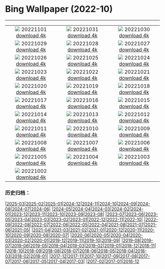 # Bing Wallpaper (2022-10)
**************
| | | |
|:-:|:-:|:-:|
| ![](https://www.bing.com/th?id=OHR.Calacas_EN-IN6289630026_1920x1080.jpg) 20221101 [download 4k](https://www.bing.com/th?id=OHR.Calacas_EN-IN6289630026_UHD.jpg) | ![](https://www.bing.com/th?id=OHR.WychwoodForest_EN-IN4221356081_1920x1080.jpg) 20221031 [download 4k](https://www.bing.com/th?id=OHR.WychwoodForest_EN-IN4221356081_UHD.jpg) | ![](https://www.bing.com/th?id=OHR.SealRiver_EN-IN3503931734_1920x1080.jpg) 20221030 [download 4k](https://www.bing.com/th?id=OHR.SealRiver_EN-IN3503931734_UHD.jpg) |
| ![](https://www.bing.com/th?id=OHR.SeaAngel_EN-IN2839358434_1920x1080.jpg) 20221029 [download 4k](https://www.bing.com/th?id=OHR.SeaAngel_EN-IN2839358434_UHD.jpg) | ![](https://www.bing.com/th?id=OHR.FrankensteinFriday_EN-IN2387604310_1920x1080.jpg) 20221028 [download 4k](https://www.bing.com/th?id=OHR.FrankensteinFriday_EN-IN2387604310_UHD.jpg) | ![](https://www.bing.com/th?id=OHR.BridgeofSighs_EN-IN1934990115_1920x1080.jpg) 20221027 [download 4k](https://www.bing.com/th?id=OHR.BridgeofSighs_EN-IN1934990115_UHD.jpg) |
| ![](https://www.bing.com/th?id=OHR.BrockenSpecter_EN-IN4945372418_1920x1080.jpg) 20221026 [download 4k](https://www.bing.com/th?id=OHR.BrockenSpecter_EN-IN4945372418_UHD.jpg) | ![](https://www.bing.com/th?id=OHR.OrcusMouth_EN-IN4307683259_1920x1080.jpg) 20221025 [download 4k](https://www.bing.com/th?id=OHR.OrcusMouth_EN-IN4307683259_UHD.jpg) | ![](https://www.bing.com/th?id=OHR.DiwaliOilLamps_EN-IN0701838177_1920x1080.jpg) 20221024 [download 4k](https://www.bing.com/th?id=OHR.DiwaliOilLamps_EN-IN0701838177_UHD.jpg) |
| ![](https://www.bing.com/th?id=OHR.Knobbelzwaan_EN-IN3786620643_1920x1080.jpg) 20221023 [download 4k](https://www.bing.com/th?id=OHR.Knobbelzwaan_EN-IN3786620643_UHD.jpg) | ![](https://www.bing.com/th?id=OHR.KarstMountains_EN-IN4213912109_1920x1080.jpg) 20221022 [download 4k](https://www.bing.com/th?id=OHR.KarstMountains_EN-IN4213912109_UHD.jpg) | ![](https://www.bing.com/th?id=OHR.GeorgiaCypress_EN-IN7514884484_1920x1080.jpg) 20221021 [download 4k](https://www.bing.com/th?id=OHR.GeorgiaCypress_EN-IN7514884484_UHD.jpg) |
| ![](https://www.bing.com/th?id=OHR.SlothDay_EN-IN0763536539_1920x1080.jpg) 20221020 [download 4k](https://www.bing.com/th?id=OHR.SlothDay_EN-IN0763536539_UHD.jpg) | ![](https://www.bing.com/th?id=OHR.WartburgCastle_EN-IN0185565397_1920x1080.jpg) 20221019 [download 4k](https://www.bing.com/th?id=OHR.WartburgCastle_EN-IN0185565397_UHD.jpg) | ![](https://www.bing.com/th?id=OHR.GB25Anni_EN-IN9809281562_1920x1080.jpg) 20221018 [download 4k](https://www.bing.com/th?id=OHR.GB25Anni_EN-IN9809281562_UHD.jpg) |
| ![](https://www.bing.com/th?id=OHR.SwedenOwl_EN-IN1275763197_1920x1080.jpg) 20221017 [download 4k](https://www.bing.com/th?id=OHR.SwedenOwl_EN-IN1275763197_UHD.jpg) | ![](https://www.bing.com/th?id=OHR.PrinceChristianSound_EN-IN7719950776_1920x1080.jpg) 20221016 [download 4k](https://www.bing.com/th?id=OHR.PrinceChristianSound_EN-IN7719950776_UHD.jpg) | ![](https://www.bing.com/th?id=OHR.NaqsheRustam_EN-IN7117853630_1920x1080.jpg) 20221015 [download 4k](https://www.bing.com/th?id=OHR.NaqsheRustam_EN-IN7117853630_UHD.jpg) |
| ![](https://www.bing.com/th?id=OHR.BlueTigerButterflies_EN-IN0664966797_1920x1080.jpg) 20221014 [download 4k](https://www.bing.com/th?id=OHR.BlueTigerButterflies_EN-IN0664966797_UHD.jpg) | ![](https://www.bing.com/th?id=OHR.AlaskaMoose_EN-IN6174173002_1920x1080.jpg) 20221013 [download 4k](https://www.bing.com/th?id=OHR.AlaskaMoose_EN-IN6174173002_UHD.jpg) | ![](https://www.bing.com/th?id=OHR.AmmoniteGraveyard_EN-IN5813452758_1920x1080.jpg) 20221012 [download 4k](https://www.bing.com/th?id=OHR.AmmoniteGraveyard_EN-IN5813452758_UHD.jpg) |
| ![](https://www.bing.com/th?id=OHR.TortulaMoss_EN-IN5712136639_1920x1080.jpg) 20221011 [download 4k](https://www.bing.com/th?id=OHR.TortulaMoss_EN-IN5712136639_UHD.jpg) | ![](https://www.bing.com/th?id=OHR.RioArazas_EN-IN1562638083_1920x1080.jpg) 20221010 [download 4k](https://www.bing.com/th?id=OHR.RioArazas_EN-IN1562638083_UHD.jpg) | ![](https://www.bing.com/th?id=OHR.ChukchiSea_EN-IN1844909824_1920x1080.jpg) 20221009 [download 4k](https://www.bing.com/th?id=OHR.ChukchiSea_EN-IN1844909824_UHD.jpg) |
| ![](https://www.bing.com/th?id=OHR.JamaMasjidDelhi1_EN-IN9264531218_1920x1080.jpg) 20221008 [download 4k](https://www.bing.com/th?id=OHR.JamaMasjidDelhi1_EN-IN9264531218_UHD.jpg) | ![](https://www.bing.com/th?id=OHR.OberbaumBridge_EN-IN6110054143_1920x1080.jpg) 20221007 [download 4k](https://www.bing.com/th?id=OHR.OberbaumBridge_EN-IN6110054143_UHD.jpg) | ![](https://www.bing.com/th?id=OHR.BayofBiscay_EN-IN9363973535_1920x1080.jpg) 20221006 [download 4k](https://www.bing.com/th?id=OHR.BayofBiscay_EN-IN9363973535_UHD.jpg) |
| ![](https://www.bing.com/th?id=OHR.RavanaDussehra_EN-IN6325474614_1920x1080.jpg) 20221005 [download 4k](https://www.bing.com/th?id=OHR.RavanaDussehra_EN-IN6325474614_UHD.jpg) | ![](https://www.bing.com/th?id=OHR.CosmicCliffs_EN-IN3964319541_1920x1080.jpg) 20221004 [download 4k](https://www.bing.com/th?id=OHR.CosmicCliffs_EN-IN3964319541_UHD.jpg) | ![](https://www.bing.com/th?id=OHR.Porthuis_EN-IN7783895323_1920x1080.jpg) 20221003 [download 4k](https://www.bing.com/th?id=OHR.Porthuis_EN-IN7783895323_UHD.jpg) |
| ![](https://www.bing.com/th?id=OHR.GandhiStatue_EN-IN2415285079_1920x1080.jpg) 20221002 [download 4k](https://www.bing.com/th?id=OHR.GandhiStatue_EN-IN2415285079_UHD.jpg) |  |  |

### 历史归档：

|[2025-03](/../2025-03/2025-03.md)|[2025-02](/../2025-02/2025-02.md)|[2025-01](/../2025-01/2025-01.md)|[2024-12](/../2024-12/2024-12.md)|[2024-11](/../2024-11/2024-11.md)|[2024-10](/../2024-10/2024-10.md)|[2024-09](/../2024-09/2024-09.md)|[2024-08](/../2024-08/2024-08.md)|[2024-07](/../2024-07/2024-07.md)|[2024-06](/../2024-06/2024-06.md)|
|[2024-05](/../2024-05/2024-05.md)|[2024-04](/../2024-04/2024-04.md)|[2024-03](/../2024-03/2024-03.md)|[2024-02](/../2024-02/2024-02.md)|[2024-01](/../2024-01/2024-01.md)|[2023-12](/../2023-12/2023-12.md)|[2023-11](/../2023-11/2023-11.md)|[2023-10](/../2023-10/2023-10.md)|[2023-09](/../2023-09/2023-09.md)|[2023-08](/../2023-08/2023-08.md)|
|[2023-07](/../2023-07/2023-07.md)|[2023-06](/../2023-06/2023-06.md)|[2023-05](/../2023-05/2023-05.md)|[2023-04](/../2023-04/2023-04.md)|[2023-03](/../2023-03/2023-03.md)|[2023-02](/../2023-02/2023-02.md)|[2023-01](/../2023-01/2023-01.md)|[2022-12](/../2022-12/2022-12.md)|[2022-11](/../2022-11/2022-11.md)|[2022-10](/2022-10.md)|
|[2022-09](/../2022-09/2022-09.md)|[2022-08](/../2022-08/2022-08.md)|[2022-07](/../2022-07/2022-07.md)|[2022-06](/../2022-06/2022-06.md)|[2022-05](/../2022-05/2022-05.md)|[2022-04](/../2022-04/2022-04.md)|[2021-08](/../2021-08/2021-08.md)|[2021-07](/../2021-07/2021-07.md)|[2021-06](/../2021-06/2021-06.md)|[2021-05](/../2021-05/2021-05.md)|
|[2021-04](/../2021-04/2021-04.md)|[2021-03](/../2021-03/2021-03.md)|[2021-02](/../2021-02/2021-02.md)|[2021-01](/../2021-01/2021-01.md)|[2020-12](/../2020-12/2020-12.md)|[2020-11](/../2020-11/2020-11.md)|[2020-10](/../2020-10/2020-10.md)|[2020-09](/../2020-09/2020-09.md)|[2020-08](/../2020-08/2020-08.md)|[2020-07](/../2020-07/2020-07.md)|
|[2020-06](/../2020-06/2020-06.md)|[2020-05](/../2020-05/2020-05.md)|[2020-04](/../2020-04/2020-04.md)|[2020-03](/../2020-03/2020-03.md)|[2020-02](/../2020-02/2020-02.md)|[2020-01](/../2020-01/2020-01.md)|[2019-12](/../2019-12/2019-12.md)|[2019-11](/../2019-11/2019-11.md)|[2019-10](/../2019-10/2019-10.md)|[2019-09](/../2019-09/2019-09.md)|
|[2019-08](/../2019-08/2019-08.md)|[2019-07](/../2019-07/2019-07.md)|[2019-06](/../2019-06/2019-06.md)|[2019-05](/../2019-05/2019-05.md)|[2019-04](/../2019-04/2019-04.md)|[2019-03](/../2019-03/2019-03.md)|[2019-02](/../2019-02/2019-02.md)|[2019-01](/../2019-01/2019-01.md)|[2018-12](/../2018-12/2018-12.md)|[2018-11](/../2018-11/2018-11.md)|
|[2018-10](/../2018-10/2018-10.md)|[2018-09](/../2018-09/2018-09.md)|[2018-08](/../2018-08/2018-08.md)|[2018-07](/../2018-07/2018-07.md)|[2018-06](/../2018-06/2018-06.md)|[2018-05](/../2018-05/2018-05.md)|[2018-04](/../2018-04/2018-04.md)|[2018-03](/../2018-03/2018-03.md)|[2018-02](/../2018-02/2018-02.md)|[2018-01](/../2018-01/2018-01.md)|
|[2017-12](/../2017-12/2017-12.md)|[2017-11](/../2017-11/2017-11.md)|[2017-10](/../2017-10/2017-10.md)|[2017-09](/../2017-09/2017-09.md)|[2017-08](/../2017-08/2017-08.md)|[2017-07](/../2017-07/2017-07.md)|[2017-06](/../2017-06/2017-06.md)|[2017-05](/../2017-05/2017-05.md)|[2017-04](/../2017-04/2017-04.md)|[2017-03](/../2017-03/2017-03.md)|
|[2017-02](/../2017-02/2017-02.md)|[2017-01](/../2017-01/2017-01.md)|[2016-12](/../2016-12/2016-12.md)